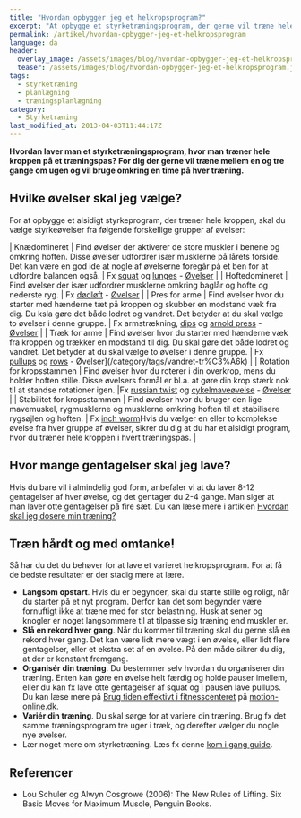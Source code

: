 ```yaml
---
title: "Hvordan opbygger jeg et helkropsprogram?"
excerpt: "At opbygge et styrketræningsprogram, der gerne vil træne hele kroppen hver gang og en og tre gange om ugen og vil bruge omkring en time på hver træning."
permalink: /artikel/hvordan-opbygger-jeg-et-helkropsprogram
language: da
header:
  overlay_image: /assets/images/blog/hvordan-opbygger-jeg-et-helkropsprogram.jpg
  teaser: /assets/images/blog/hvordan-opbygger-jeg-et-helkropsprogram.jpg
tags:
  - styrketræning
  - planlægning
  - træningsplanlægning
category:
  - Styrketræning
last_modified_at: 2013-04-03T11:44:17Z
---
```


**Hvordan laver man et styrketræningsprogram, hvor man træner hele kroppen på et træningspas? For dig der gerne vil træne mellem en og tre gange om ugen og vil bruge omkring en time på hver træning.**

## Hvilke øvelser skal jeg vælge?

For at opbygge et alsidigt styrkeprogram, der træner hele kroppen, skal du vælge styrkeøvelser fra følgende forskellige grupper af øvelser:

| Knædomineret                | Find øvelser der aktiverer de store muskler i benene og omkring hoften. Disse øvelser udfordrer især musklerne på lårets forside. Det kan være en god ide at nogle af øvelserne foregår på et ben for at udfordre balancen også. | Fx [squat](/oevelse/back-squat) og [lunges](/oevelse/lunges-dynamisk) - [Øvelser](/category/tags/kn%C3%A6domineret) |
| Hoftedomineret              | Find øvelser der især udfordrer musklerne omkring baglår og hofte og nederste ryg. | Fx [dødløft](/oevelse/doedloeft) - [Øvelser](/category/tags/hoftedomineret) |
| Pres for arme               | Find øvelser hvor du starter med hænderne tæt på kroppen og skubber en modstand væk fra dig. Du ksla gøre det både lodret og vandret. Det betyder at du skal vælge to øvelser i denne gruppe. | Fx armstrækning, [dips](/oevelse/dips) og [arnold press](/oevelse/arnold-press) - [Øvelser](/category/tags/skub) |
| Træk for arme               | Find øvelser hvor du starter med hænderne væk fra kroppen og trækker en modstand til dig. Du skal gøre det både lodret og vandret. Det betyder at du skal vælge to øvelser i denne gruppe. | Fx [pullups](/oevelse/pullup) og [rows](/oevelse/roning-foroverboejet) - Øvelser](/category/tags/vandret-tr%C3%A6k) |
| Rotation for kropsstammen   | Find øvelser hvor du roterer i din overkrop, mens du holder hoften stille. Disse øvelsers formål er bl.a. at gøre din krop stærk nok til at standse rotationer igen. |Fx [russian twist](/oevelse/russian-twist) og [cykelmaveøvelse](/oevelse/cykelmaveoevelse) - [Øvelser](/category/tags/rotation) |
| Stabilitet for kropsstammen | Find øvelser hvor du bruger den lige mavemuskel, rygmusklerne og musklerne omkring hoften til at stabilisere rygsøjlen og hoften. | Fx [inch worm](/oevelse/inchworm)Hvis du vælger en eller to komplekse øvelse fra hver gruppe af øvelser, sikrer du dig at du har et alsidigt program, hvor du træner hele kroppen i hvert træningspas. |

## Hvor mange gentagelser skal jeg lave?

Hvis du bare vil i almindelig god form, anbefaler vi at du laver 8-12 gentagelser af hver øvelse, og det gentager du 2-4 gange. Man siger at man laver otte gentagelser på fire sæt. Du kan læse mere i artiklen [Hvordan skal jeg dosere min træning?](/artikel/hvordan-skal-jeg-dosere-min-styrketraening)

## Træn hårdt og med omtanke!

Så har du det du behøver for at lave et varieret helkropsprogram. For at få de bedste resultater er der stadig mere at lære.

- **Langsom opstart**. Hvis du er begynder, skal du starte stille og roligt, når du starter på et nyt program. Derfor kan det som begynder være fornuftigt ikke at træne med for stor belastning. Husk at sener og knogler er noget langsommere til at tilpasse sig træning end muskler er.
- **Slå en rekord hver gang**. Når du kommer til træning skal du gerne slå en rekord hver gang. Det kan være lidt mere vægt i en øvelse, eller lidt flere gentagelser, eller et ekstra set af en øvelse. På den måde sikrer du dig, at der er konstant fremgang.
- **Organisér din træning**. Du bestemmer selv hvordan du organiserer din træning. Enten kan gøre en øvelse helt færdig og holde pauser imellem, eller du kan fx lave otte gentagelser af squat og i pausen lave pullups. Du kan læse mere på [Brug tiden effektivt i fitnesscenteret](https://www.motion-online.dk/brug-tiden-effektivt-fitnesscenteret/) på [motion-online.dk](http://motion-online.dk).
- **Variér din træning**. Du skal sørge for at variere din træning. Brug fx det samme træningsprogram tre uger i træk, og derefter vælger du nogle nye øvelser.
- Lær noget mere om styrketræning. Læs fx denne [kom i gang guide](/artikel/opbygning-af-program).

## Referencer

- Lou Schuler og Alwyn Cosgrowe (2006): The New Rules of Lifting. Six Basic Moves for Maximum Muscle, Penguin Books.
